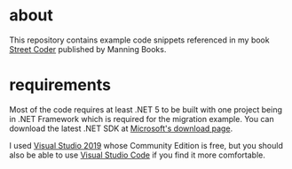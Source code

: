 # about

This repository contains example code snippets 
referenced in my book [Street Coder](https://streetcoder.org)
published by Manning Books.

# requirements

Most of the code requires at least .NET 5 to be built with one project being in
.NET Framework which is required for the migration example. You can download the latest
.NET SDK at [Microsoft's download page](https://dotnet.microsoft.com/download).

I used [Visual Studio 2019](https://visualstudio.microsoft.com/vs/)
whose Community Edition is free, but you should also be able to use 
[Visual Studio Code](https://code.visualstudio.com/)
if you find it more comfortable.

